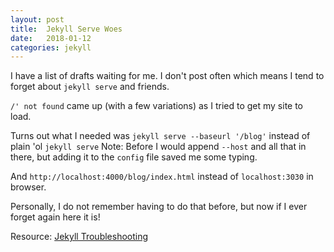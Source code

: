```yaml
---
layout: post
title:  Jekyll Serve Woes
date:   2018-01-12
categories: jekyll
---
```


I have a list of drafts waiting for me. I don't post often which means I tend to forget about `jekyll serve` and friends. 

`/' not found` came up (with a few variations) as I tried to get my site to load.

Turns out what I needed was `jekyll serve --baseurl '/blog'` instead of plain 'ol `jekyll serve` Note: Before I would append `--host` and all that in there, but adding it to the `config` file saved me some typing.

And `http://localhost:4000/blog/index.html` instead of `localhost:3030` in browser.

Personally, I do not remember having to do that before, but now if I ever forget again here it is!

Resource:
[Jekyll Troubleshooting](https://jekyllrb.com/docs/troubleshooting/#base-url-problems)

